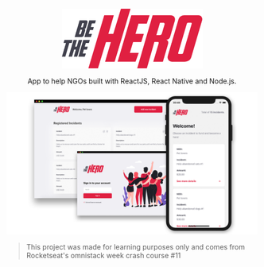<p align="center">
  <img src="./assets/logo.png" />
  
  <p align="center">
  App to help NGOs built with ReactJS, React Native and Node.js.
  </p>

  <img src="./assets/banner.png" />

  > This project was made for learning purposes only and comes from Rocketseat's omnistack week crash course #11
</p>